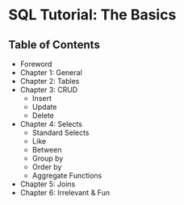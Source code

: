 # SQL Tutorial: The Basics

## Table of Contents

* Foreword
* Chapter 1: General
* Chapter 2: Tables
* Chapter 3: CRUD
    * Insert
    * Update
    * Delete
* Chapter 4: Selects
    * Standard Selects
    * Like
    * Between
    * Group by
    * Order by
    * Aggregate Functions
* Chapter 5: Joins
* Chapter 6: Irrelevant & Fun